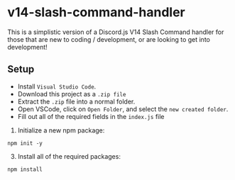 # v14-slash-command-handler
This is a simplistic version of a Discord.js V14 Slash Command handler for those that are new to coding / development, or are looking to get into development!

## Setup
- Install `Visual Studio Code`.
- Download this project as a `.zip file`
- Extract the `.zip` file into a normal folder.
- Open VSCode, click on `Open Folder`, and select the `new created folder`.
- Fill out all of the required fields in the `index.js` file

1) Initialize a new npm package:
   
```
npm init -y
```

3) Install all of the required packages:
   
```
npm install
``` 

